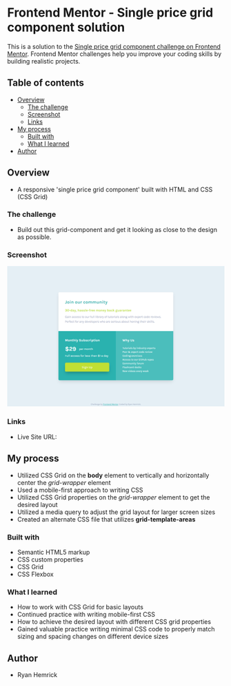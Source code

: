 # Frontend Mentor - Single price grid component solution

This is a solution to the [Single price grid component challenge on Frontend Mentor](https://www.frontendmentor.io/challenges/single-price-grid-component-5ce41129d0ff452fec5abbbc). Frontend Mentor challenges help you improve your coding skills by building realistic projects. 


## Table of contents

- [Overview](#overview)
  - [The challenge](#the-challenge)
  - [Screenshot](#screenshot)
  - [Links](#links)
- [My process](#my-process)
  - [Built with](#built-with)
  - [What I learned](#what-i-learned)
- [Author](#author)


## Overview
- A responsive 'single price grid component' built with HTML and CSS (CSS Grid)


### The challenge
- Build out this grid-component and get it looking as close to the design as possible.


### Screenshot
![](./screenshot.png)


### Links
- Live Site URL: 


## My process
- Utilized CSS Grid on the **body** element to vertically and horizontally center the *grid-wrapper* element
- Used a mobile-first approach to writing CSS
- Utilized CSS Grid properties on the *grid-wrapper* element to get the desired layout
- Utilized a media query to adjust the grid layout for larger screen sizes
- Created an alternate CSS file that utilizes **grid-template-areas**


### Built with
- Semantic HTML5 markup
- CSS custom properties
- CSS Grid
- CSS Flexbox


### What I learned
- How to work with CSS Grid for basic layouts
- Continued practice with writing mobile-first CSS
- How to achieve the desired layout with different CSS grid properties
- Gained valuable practice writing minimal CSS code to properly match sizing and spacing changes on different device sizes


## Author
- Ryan Hemrick
